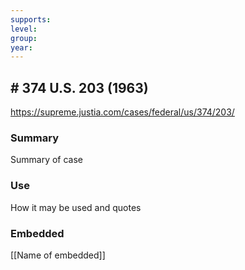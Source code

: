 ```yaml
---
supports: 
level: 
group: 
year:
---
```

## # 374 U.S. 203 (1963)

https://supreme.justia.com/cases/federal/us/374/203/

### Summary

Summary of case

### Use

How it may be used and quotes

### Embedded

[[Name of embedded]]